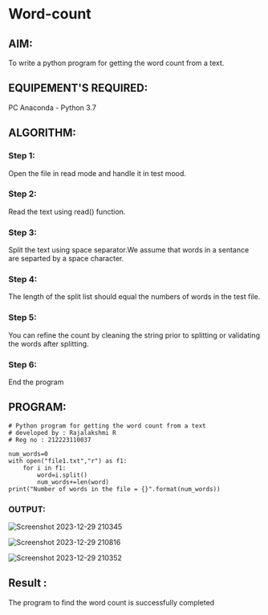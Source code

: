# Word-count
## AIM:
To write a python program for getting the word count from a text.

## EQUIPEMENT'S REQUIRED: 
PC
Anaconda - Python 3.7

## ALGORITHM: 
### Step 1:
Open the file in read mode and handle it in test mood.

### Step 2: 
Read the text using read() function.
 
### Step 3: 
Split the text using space separator.We assume that words in a sentance are separted by a space character.

### Step 4:  
The length of the split list should equal the numbers of words in the test file.

### Step 5: 
You can refine the count by cleaning the string prior to splitting or validating the words after splitting.

### Step 6: 
End the program

## PROGRAM:
```
# Python program for getting the word count from a text
# developed by : Rajalakshmi R
# Reg no : 212223110037

num_words=0
with open("file1.txt","r") as f1:
    for i in f1:
        word=i.split()
        num_words+=len(word)
print("Number of words in the file = {}".format(num_words))
```

### OUTPUT:

![Screenshot 2023-12-29 210345](https://github.com/Raji1009/Word-count/assets/89059861/af994c8c-845f-4baa-8609-430030032f18)

![Screenshot 2023-12-29 210816](https://github.com/Raji1009/Word-count/assets/89059861/141fa31d-e1b4-46f2-bddb-9aff1f51c51a)

![Screenshot 2023-12-29 210352](https://github.com/Raji1009/Word-count/assets/89059861/547a4584-9727-48a6-a2a8-1e34ac9489d7)

## Result :
The program to find the word count is successfully completed
